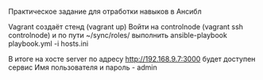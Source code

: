 Практическое задание для отработки навыков в Ансибл

Vagrant создаёт стенд (vagrant up)
Войти на controlnode (vagrant ssh controlnode) и по пути ~/sync/roles/ выполнить ansible-playbook playbook.yml -i hosts.ini 

В итоге на хосте server по адресу http://192.168.9.7:3000 будет доступен сервис
Имя пользователя и пароль - admin
